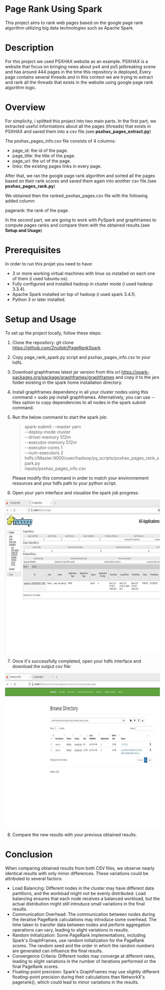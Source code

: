 # Page Rank Using Spark 
This project aims to rank web pages based on the google page rank algorithm utilizing big data technologies such as Apache Spark.

# Description
For this project we used PSXHAX website as an example. PSXHAX is a website that focus on bringing news about ps4 and ps5 jailbreaking scene and has around 444 pages in the time this repository is deployed, Every page contains several threads and in this context we are trying to extract and  rank all the threads that exists in the website using google page rank algorithm logic.

# Overview
 For simplicity, i splitted this project into two main parts. In the first part, we extracted useful informations about all the pages (threads) that exists in PSXHAX and saved them into a csv file.(see **psxhax_pages_extract.py**)  

The psxhax_pages_info.csv file consists of 4 columns: 
<ul>
 <li>
  page_id: the id of the page.  
  </li>
 <li>
  page_title: the title of the page.  
  </li>
 <li>
  page_url: the url of the page.  
   </li>
  <li>
  links: the existing pages links in every page.  
  </li>
</ul>  

After that, we ran the google page rank algorithm and sorted all the pages based on their rank scores and saved them again into another csv file.(see **psxhax_pages_rank.py**)  

We obtained then the ranked_psxhax_pages.csv file with the following added column:  

pagerank: the rank of the page.  

In the second part, we are going to work with PySpark and graphframes to compute pages ranks and compare them with the obtained results.(see **Setup and Usage**)

# Prerequisites

In order to run this projet you need to have: 

<ul>
 <li>
   3 or more working virtual machines with linux os installed on each one of them (i used lubuntu os).  
  </li>
 <li>
   Fully configured and installed hadoop in cluster mode (i used hadoop 3.3.4).  
   </li>
   <li>
   Apache Spark installed on top of hadoop (i used spark 3.4.1).  
     </li>
   <li>
   Python 3 or later installed.  
     </li>
 </ul>

# Setup and Usage
To set up the project locally, follow these steps:  

1) Clone the repository: git clone <https://github.com/Znullptr/PageRankSpark>

2) Copy page_rank_spark.py script and psxhax_pages_info.csv to your hdfs.

3) Download graphframes latest jar version from this url <https://spark-packages.org/package/graphframes/graphframes> and copy it to the jars folder existing in the spark home installation directory.

4) Install graphframes dependency in all your cluster nodes using this command > sudo pip install graphframes. Alternatively, you can use --files option to copy dependencies to all nodes in the spark submit command.

5) Run the below command to start the spark job:
   > spark-submit --master yarn \
    --deploy-mode cluster \
    --driver-memory 512m \
    --executor-memory 512m \
    --executor-cores 1 \
    --num-executors 2 \
    hdfs://Master:9000/user/hadoop/py_scripts/psxhax_pages_rank_spark.py \
    inputs/psxhax_pages_info.csv

   Please modify this command in order to match your environnement resources and your hdfs path to your python script.
   
6) Open your yarn interface and visualize the spark job progress:
  <p>
   <img width="800" height="500" src="https://github.com/Znullptr/PageRankSpark/blob/main/images/yarn_interface_output.jpg">
  </p>  

7) Once it's successfully completed, open your hdfs interface and download the output csv file:
  <p>
   <img width="800" height="500" src="https://github.com/Znullptr/PageRankSpark/blob/main/images/hdfs_interface_output.jpg">
    </p>  

8) Compare the new results with your previous obtained results.


# Conclusion  

When comparing obtained results from both CSV files, we observe nearly identical results with only minor differences. These variations could be attributed to several factors:
<ul>
<li>
Load Balancing: Different nodes in the cluster may have different data partitions, and the workload might not be evenly distributed. Load balancing ensures that each node receives a balanced workload, but the actual distribution might still introduce small variations in the final results.
</li>
 <li>
Communication Overhead: The communication between nodes during the iterative PageRank calculations may introduce some overhead. The time taken to transfer data between nodes and perform aggregation operations can vary, leading to slight variations in results.
<li>
Random Initialization: Some PageRank implementations, including Spark's GraphFrames, use random initialization for the PageRank scores. The random seed and the order in which the random numbers are generated can influence the final results.
</li>
 <li>
Convergence Criteria: Different nodes may converge at different rates, leading to slight variations in the number of iterations performed or the final PageRank scores.
</li>
 <li>
Floating-point precision:  Spark's GraphFrames may use slightly different floating-point precision during their calculations than NetworkX's pagerank(), which could lead to minor variations in the results.
</li>
</ul>
